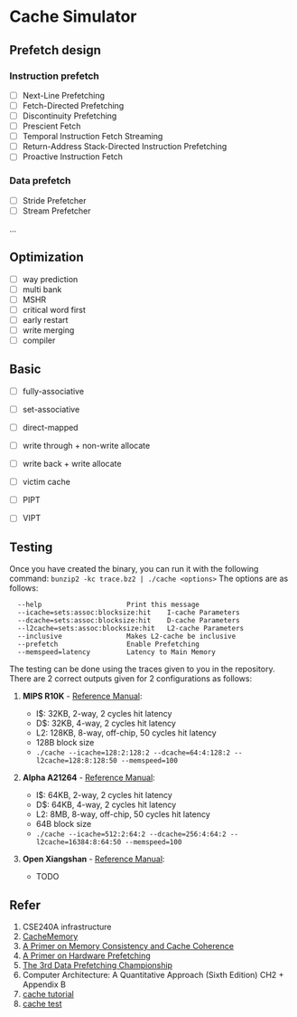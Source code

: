 # Cache Simulator


## Prefetch design
### Instruction prefetch

- [ ] Next-Line Prefetching
- [ ] Fetch-Directed Prefetching
- [ ] Discontinuity Prefetching
- [ ] Prescient Fetch
- [ ] Temporal Instruction Fetch Streaming
- [ ] Return-Address Stack-Directed Instruction Prefetching
- [ ] Proactive Instruction Fetch

### Data prefetch

- [ ] Stride Prefetcher
- [ ] Stream Prefetcher

...

## Optimization
- [ ] way prediction
- [ ] multi bank
- [ ] MSHR
- [ ] critical word first
- [ ] early restart
- [ ] write merging
- [ ] compiler 

## Basic
- [ ] fully-associative
- [ ] set-associative
- [ ] direct-mapped
- [ ] write through + non-write allocate
- [ ] write back + write allocate
- [ ] victim cache
- [ ] PIPT
- [ ] VIPT


## Testing
Once you have created the binary, you can run it with the following command:
`bunzip2 -kc trace.bz2 | ./cache <options>`
The options are as follows:
```
  --help                     Print this message
  --icache=sets:assoc:blocksize:hit    I-cache Parameters
  --dcache=sets:assoc:blocksize:hit    D-cache Parameters
  --l2cache=sets:assoc:blocksize:hit   L2-cache Parameters
  --inclusive                Makes L2-cache be inclusive
  --prefetch                 Enable Prefetching
  --memspeed=latency         Latency to Main Memory
```

The testing can be done using the traces given to you in the repository. There are 2 correct outputs given for 2 configurations as follows:
1. **MIPS R10K** - [Reference Manual](https://ieeexplore.ieee.org/abstract/document/491460?casa_token=xRyemPMXCU4AAAAA:qMm86PcKveY_y6TAegQChllzSccO4b6ILZRKKEeO_ml4HjQfav6hBbHDJeHR0TeXZCUPyjOpFQ):
   * I$: 32KB, 2-way, 2 cycles hit latency
   * D$: 32KB, 4-way, 2 cycles hit latency
   * L2: 128KB, 8-way, off-chip, 50 cycles hit latency
   * 128B block size
   * `./cache --icache=128:2:128:2 --dcache=64:4:128:2 --l2cache=128:8:128:50 --memspeed=100`
2. **Alpha A21264** - [Reference Manual](https://course.ece.cmu.edu/~ece447/s15/lib/exe/fetch.php?media=21264hrm.pdf):
   * I$: 64KB, 2-way, 2 cycles hit latency
   * D$: 64KB, 4-way, 2 cycles hit latency
   * L2: 8MB, 8-way, off-chip, 50 cycles hit latency
   * 64B block size
   * `./cache --icache=512:2:64:2 --dcache=256:4:64:2 --l2cache=16384:8:64:50 --memspeed=100`

3. **Open Xiangshan** - [Reference Manual](https://xiangshan-doc.readthedocs.io/zh_CN/latest/): 
   * TODO





## Refer
1. CSE240A infrastructure
1. [CacheMemory](https://yuhaozhu.com/CacheMemory.pdf)
1. [A Primer on Memory Consistency and Cache Coherence](https://course.ece.cmu.edu/~ece847c/S15/lib/exe/fetch.php?media=part2_2_sorin12.pdf)
1. [A Primer on Hardware Prefetching](https://picture.iczhiku.com/resource/eetop/WHiEgafHDzheKCNv.pdf)
1. [The 3rd Data Prefetching Championship](https://dpc3.compas.cs.stonybrook.edu/)
1. Computer Architecture: A Quantitative Approach (Sixth Edition) CH2 + Appendix B
1. [cache tutorial](https://safari.ethz.ch/architecture/fall2023/doku.php?id=schedule)
1. [cache test](https://github.com/comparch-security/FlexiCAS)